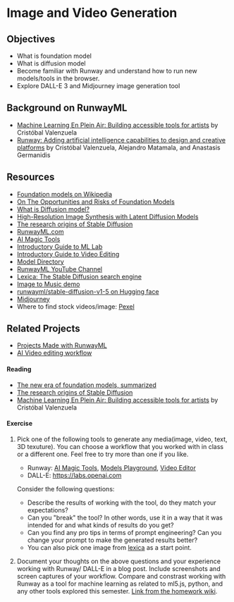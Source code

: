 # Image and Video Generation

## Objectives

- What is foundation model
- What is diffusion model
- Become familiar with Runway and understand how to run new models/tools in the browser.
- Explore DALL-E 3 and Midjourney image generation tool

## Background on RunwayML

- [Machine Learning En Plein Air: Building accessible tools for artists](https://medium.com/runwayml/machine-learning-en-plein-air-building-accessible-tools-for-artists-87bfc7f99f6b) by Cristóbal Valenzuela
- [Runway: Adding artificial intelligence capabilities to design and creative platforms](https://nips2018creativity.github.io/doc/runway.pdf) by Cristóbal Valenzuela, Alejandro Matamala, and Anastasis Germanidis

## Resources

- [Foundation models on Wikipedia](https://en.wikipedia.org/wiki/Foundation_models)
- [On The Opportunities and Risks of Foundation Models](https://arxiv.org/abs/2108.07258)
- [What is Diffusion model?](https://www.youtube.com/watch?v=fbLgFrlTnGU)
- [High-Resolution Image Synthesis with Latent Diffusion Models](https://research.runwayml.com/publications/high-resolution-image-synthesis-with-latent-diffusion-models)
- [The research origins of Stable Diffusion](https://research.runwayml.com/the-research-origins-of-stable-difussion)
- [RunwayML.com](https://runwayml.com)
- [AI Magic Tools](https://app.runwayml.com/ai-tools)
- [Introductory Guide to ML Lab](https://help.runwayml.com/hc/en-us/categories/1500001962941-ML-Lab)
- [Introductory Guide to Video Editing](https://help.runwayml.com/hc/en-us/categories/1500001930562-Video-Editing)
- [Model Directory](https://app.runwayml.com/models)
- [RunwayML YouTube Channel](https://www.youtube.com/c/RunwayML)
- [Lexica: The Stable Diffusion search engine](https://lexica.art)
- [Image to Music demo](https://huggingface.co/spaces/fffiloni/img-to-music)
- [runwayml/stable-diffusion-v1-5 on Hugging face](https://huggingface.co/runwayml/stable-diffusion-v1-5)
- [Midjourney](https://www.midjourney.com/home)
- Where to find stock videos/image: [Pexel](https://www.pexels.com/)

## Related Projects

- [Projects Made with RunwayML](https://runwayml.com/madewith/)
- [AI Video editing workflow](https://twitter.com/paultrillo/status/1584543033449533441)

#### Reading

- [The new era of foundation models, summarized](https://blog.agermanidis.com/foundation-models-summarized/)
- [The research origins of Stable Diffusion](https://research.runwayml.com/the-research-origins-of-stable-difussion)
- [Machine Learning En Plein Air: Building accessible tools for artists](https://medium.com/runwayml/machine-learning-en-plein-air-building-accessible-tools-for-artists-87bfc7f99f6b) by Cristóbal Valenzuela

#### Exercise

1. Pick one of the following tools to generate any media(image, video, text, 3D texuture). You can choose a workflow that you worked with in class or a different one. Feel free to try more than one if you like.

   - Runway: [AI Magic Tools](https://app.runwayml.com/ai-tools), [Models Playground](https://app.runwayml.com/models), [Video Editor](https://app.runwayml.com)
   - DALL-E: https://labs.openai.com

   Consider the following questions:

   - Describe the results of working with the tool, do they match your expectations?
   - Can you "break" the tool? In other words, use it in a way that it was intended for and what kinds of results do you get?
   - Can you find any pro tips in terms of prompt engineering? Can you change your prompt to make the generated results better?
   - You can also pick one image from [lexica](https://lexica.art) as a start point.

2. Document your thoughts on the above questions and your experience working with Runway/ DALL-E in a blog post. Include screenshots and screen captures of your workflow. Compare and constrast working with Runway as a tool for machine learning as related to ml5.js, python, and any other tools explored this semester. [Link from the homework wiki](https://github.com/ml5js/Intro-ML-Arts-IMA-F23/wiki/Assignment-8).
